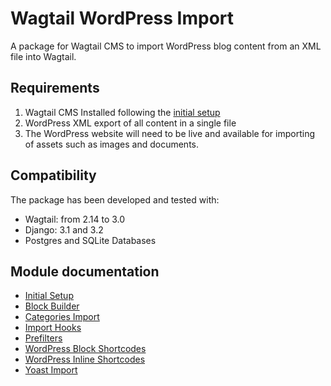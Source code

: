 # Wagtail WordPress Import

A package for Wagtail CMS to import WordPress blog content from an XML file into Wagtail.

## Requirements

1. Wagtail CMS Installed following the [initial setup](https://docs.wagtail.io/en/stable/getting_started/index.html)
2. WordPress XML export of all content in a single file
3. The WordPress website will need to be live and available for importing of assets such as images and documents.

## Compatibility

The package has been developed and tested with:

- Wagtail: from 2.14 to 3.0
- Django: 3.1 and 3.2
- Postgres and SQLite Databases

## Module documentation

- [Initial Setup](https://github.com/torchbox/wagtail-wordpress-import#wagtail-wordpress-import)
- [Block Builder](https://github.com/torchbox/wagtail-wordpress-import/blob/main/docs/blockbuilder.md)
- [Categories Import](https://github.com/torchbox/wagtail-wordpress-import/blob/main/docs/categories.md)
- [Import Hooks](https://github.com/torchbox/wagtail-wordpress-import/blob/main/docs/import_hooks.md)
- [Prefilters](https://github.com/torchbox/wagtail-wordpress-import/blob/main/docs/prefilters.md)
- [WordPress Block Shortcodes](https://github.com/torchbox/wagtail-wordpress-import/blob/main/docs/block_shortcodes.md)
- [WordPress Inline Shortcodes](https://github.com/torchbox/wagtail-wordpress-import/blob/main/docs/inline_shortcodes.md)
- [Yoast Import](https://github.com/torchbox/wagtail-wordpress-import/blob/main/docs/yoast.md)

